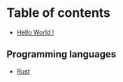 # Table of contents

* [Hello World !](README.md)

## Programming languages

* [Rust](programming-languages/rust.md)


